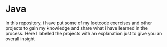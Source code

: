# Java
 In this repository, i have put some of my leetcode exercises and other projects to gain my knowledge and share what i have learned in the process. 
 Here I labeled the projects with an explanation just to give you an overall insight
